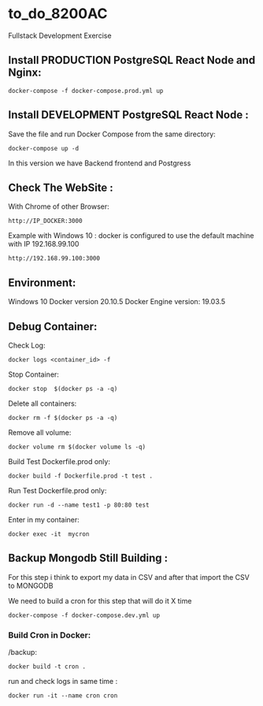 # to_do_8200AC

Fullstack Development Exercise


## Install PRODUCTION PostgreSQL React Node and Nginx:

```
docker-compose -f docker-compose.prod.yml up
```

## Install DEVELOPMENT PostgreSQL React Node :

Save the file and run Docker Compose from the same directory:

```
docker-compose up -d
```

In this version we have Backend frontend and Postgress

## Check The WebSite :

With Chrome of other Browser:

```
http://IP_DOCKER:3000
```

Example with Windows 10 :
docker is configured to use the default machine with IP 192.168.99.100

```
http://192.168.99.100:3000
```

## Environment:

Windows 10
Docker version 20.10.5
Docker Engine version: 19.03.5

## Debug Container:

Check Log:

```
docker logs <container_id> -f
```

Stop Container:

```
docker stop  $(docker ps -a -q)
```

Delete all containers:

```
docker rm -f $(docker ps -a -q)
```

Remove all volume:

```
docker volume rm $(docker volume ls -q)
```

Build Test Dockerfile.prod only:

```
docker build -f Dockerfile.prod -t test .
```

Run Test Dockerfile.prod only:

```
docker run -d --name test1 -p 80:80 test
```

Enter in my container:
```
docker exec -it  mycron
```

## Backup Mongodb Still Building :

For this step i think to export my data in CSV
and after that import the CSV to MONGODB

We need to build a cron for this step that will do it X time

```
docker-compose -f docker-compose.dev.yml up
```

### Build Cron in Docker: 
/backup:
```
docker build -t cron .
``` 
run and check logs in same time :
```
docker run -it --name cron cron 
```
